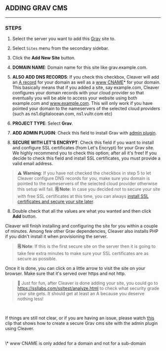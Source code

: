 ## ADDING GRAV CMS
---

### STEPS

1. Select the server you want to add this [Grav][1] site to.

2. Select `Sites` menu from the secondary sidebar.

3. Click the **Add New Site** button.

4. **DOMAIN NAME**: Domain name for this site like grav.example.com.

5. **ALSO ADD DNS RECORDS**: If you check this checkbox, Cleaver will add an [A record][dns] for your domain as well as a [www CNAME][dns]* for your domain. This basically means that if you added a site, say example.com, Cleaver configures your domain records with your cloud provider so that eventually you will be able to access your website using both example.com and www.example.com. This will only work if you have pointed your domain to the nameservers of the selected cloud providers (such as ns1.digitalocean.com, ns1.vultr.com etc)

5. **PROJECT TYPE**: Select **Grav**.

6. **ADD ADMIN PLUGIN**: Check this field to install Grav with [admin plugin][2].

7. **SECURE WITH LET'S ENCRYPT**: Check this field if you want to install and configure SSL certificates (from Let's Encrypt) for your Grav site. We highly recommend you to check this option; after all it's free! If you decide to check this field and install SSL certificates, you must provide a valid email address.
> **⚠️ Warning**: If you have not checked the checkbox in step 5 to let Cleaver configure DNS records for you, make sure you domain is pointed to the nameservers of the selected cloud provider otherwise this setup will fail.
> **🗒 Note**: In case you decided not to secure your site with free SSL certificates at this time, you can always [install SSL certificates and secure your site later][ssl-certificates-later].

8. Double check that all the values are what you wanted and then click **Add** button.

Cleaver will finish installing and configuring the site for you within a couple of minutes. Among few other Grav dependencies, Cleaver also installs PHP if you didn't install it when provisioning the server.

> **🗒 Note**: If this is the first secure site on the server then it is going to take few extra minutes to make sure your SSL certificates are as secure as possible.

Once it is done, you can click on a little arrow to visit the site on your browser. Make sure that it's served over https and not http.

> 🍄 Just for fun, after Cleaver is done adding your site, you could go to https://ssllabs.com/ssltest/analyze.html to check what security grade your site gets. It should get at least an A because you deserve nothing less!

<br/>


If things are still not clear, or if you are having an issue, please watch [this][site-clip] clip that shows how to create a secure Grav cms site with the admin plugin using Cleaver.

<br/>
\* www CNAME is only added for a domain and not for a sub-domain

[1]: https://getgrav.org
[2]: https://github.com/getgrav/grav-plugin-admin/blob/develop/README.md
[site-clip]: https://www.youtube-nocookie.com/embed/1Xfl8ARLq28?rel=0
[ssl-certificates-later]: ../SSL%20Certificates.md
[dns]: https://www.name.com/support/articles/205516858-Understanding-DNS-record-types
